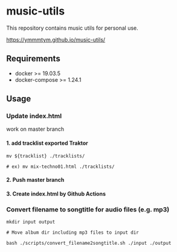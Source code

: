 # music-utils
This repository contains music utils for personal use.

https://ymmmtym.github.io/music-utils/

## Requirements
- docker >= 19.03.5
- docker-compose >= 1.24.1

## Usage

### Update index.html

work on master branch

#### 1. add tracklist exported Traktor

```
mv ${tracklist} ./tracklists/

# ex) mv mix-techno01.html ./tracklists/
```

#### 2. Push master branch
#### 3. Create index.html by Github Actions

### Convert filename to songtitle for audio files (e.g. mp3)

```
mkdir input output

# Move album dir including mp3 files to input dir

bash ./scripts/convert_filename2songtitle.sh ./input ./output
```